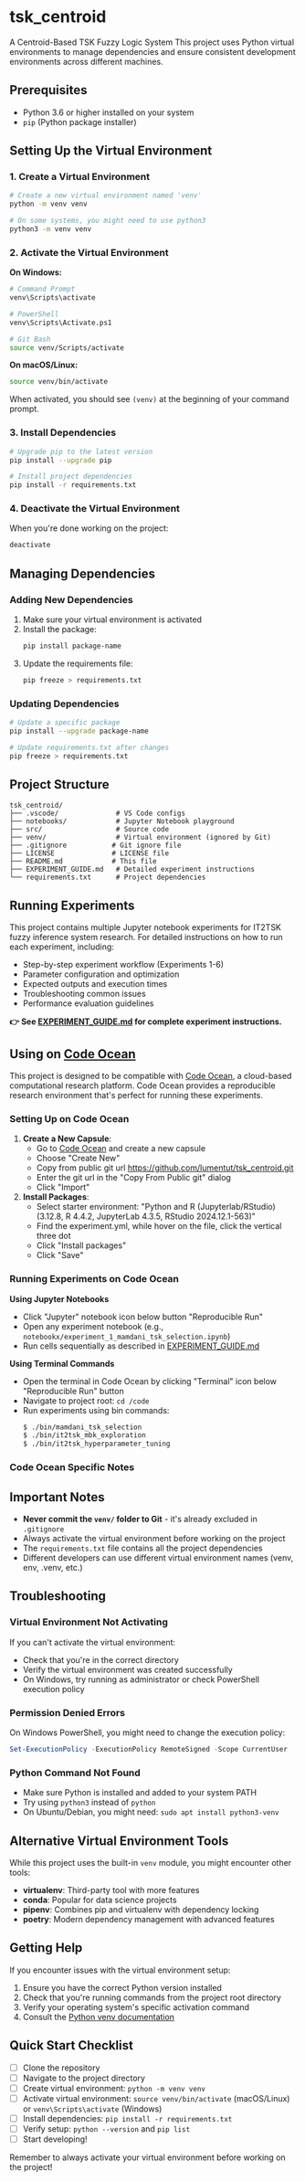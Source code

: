 # tsk_centroid

A Centroid-Based TSK Fuzzy Logic System
This project uses Python virtual environments to manage dependencies and ensure consistent development environments across different machines.

## Prerequisites

- Python 3.6 or higher installed on your system
- `pip` (Python package installer)

## Setting Up the Virtual Environment

### 1. Create a Virtual Environment

```bash
# Create a new virtual environment named 'venv'
python -m venv venv

# On some systems, you might need to use python3
python3 -m venv venv
```

### 2. Activate the Virtual Environment

**On Windows:**

```bash
# Command Prompt
venv\Scripts\activate

# PowerShell
venv\Scripts\Activate.ps1

# Git Bash
source venv/Scripts/activate
```

**On macOS/Linux:**

```bash
source venv/bin/activate
```

When activated, you should see `(venv)` at the beginning of your command prompt.

### 3. Install Dependencies

```bash
# Upgrade pip to the latest version
pip install --upgrade pip

# Install project dependencies
pip install -r requirements.txt
```

### 4. Deactivate the Virtual Environment

When you're done working on the project:

```bash
deactivate
```

## Managing Dependencies

### Adding New Dependencies

1. Make sure your virtual environment is activated
2. Install the package:
   ```bash
   pip install package-name
   ```
3. Update the requirements file:
   ```bash
   pip freeze > requirements.txt
   ```

### Updating Dependencies

```bash
# Update a specific package
pip install --upgrade package-name

# Update requirements.txt after changes
pip freeze > requirements.txt
```

## Project Structure

```
tsk_centroid/
├── .vscode/              # VS Code configs
├── notebooks/            # Jupyter Notebook playground
├── src/                  # Source code
├── venv/                 # Virtual environment (ignored by Git)
├── .gitignore           # Git ignore file
├── LICENSE              # LICENSE file
├── README.md            # This file
├── EXPERIMENT_GUIDE.md   # Detailed experiment instructions
└── requirements.txt      # Project dependencies
```

## Running Experiments

This project contains multiple Jupyter notebook experiments for IT2TSK fuzzy inference system research. For detailed instructions on how to run each experiment, including:

- Step-by-step experiment workflow (Experiments 1-6)
- Parameter configuration and optimization
- Expected outputs and execution times
- Troubleshooting common issues
- Performance evaluation guidelines

**👉 See [EXPERIMENT_GUIDE.md](EXPERIMENT_GUIDE.md) for complete experiment instructions.**

## Using on [Code Ocean](https://codeocean.com/)

This project is designed to be compatible with [Code Ocean](https://codeocean.com/), a cloud-based computational research platform. Code Ocean provides a reproducible research environment that's perfect for running these experiments.

### Setting Up on Code Ocean

1. **Create a New Capsule**:
   - Go to [Code Ocean](https://codeocean.com/) and create a new capsule
   - Choose "Create New"
   - Copy from public git url https://github.com/lumentut/tsk_centroid.git
   - Enter the git url in the "Copy From Public git" dialog
   - Click "Import"
2. **Install Packages**:
   - Select starter environment: "Python and R (Jupyterlab/RStudio) (3.12.8, R 4.4.2, JupyterLab 4.3.5, RStudio 2024.12.1-563)"
   - Find the experiment.yml, while hover on the file, click the vertical three dot
   - Click "Install packages"
   - Click "Save"

### Running Experiments on Code Ocean

**Using Jupyter Notebooks**

- Click "Jupyter" notebook icon below button "Reproducible Run"
- Open any experiment notebook (e.g., `notebookx/experiment_1_mamdani_tsk_selection.ipynb`)
- Run cells sequentially as described in [EXPERIMENT_GUIDE.md](EXPERIMENT_GUIDE.md)

**Using Terminal Commands**

- Open the terminal in Code Ocean by clicking "Terminal" icon below "Reproducible Run" button
- Navigate to project root: `cd /code`
- Run experiments using bin commands:
  ```bash
  $ ./bin/mamdani_tsk_selection
  $ ./bin/it2tsk_mbk_exploration
  $ ./bin/it2tsk_hyperparameter_tuning
  ```

### Code Ocean Specific Notes

## Important Notes

- **Never commit the `venv/` folder to Git** - it's already excluded in `.gitignore`
- Always activate the virtual environment before working on the project
- The `requirements.txt` file contains all the project dependencies
- Different developers can use different virtual environment names (venv, env, .venv, etc.)

## Troubleshooting

### Virtual Environment Not Activating

If you can't activate the virtual environment:

- Check that you're in the correct directory
- Verify the virtual environment was created successfully
- On Windows, try running as administrator or check PowerShell execution policy

### Permission Denied Errors

On Windows PowerShell, you might need to change the execution policy:

```powershell
Set-ExecutionPolicy -ExecutionPolicy RemoteSigned -Scope CurrentUser
```

### Python Command Not Found

- Make sure Python is installed and added to your system PATH
- Try using `python3` instead of `python`
- On Ubuntu/Debian, you might need: `sudo apt install python3-venv`

## Alternative Virtual Environment Tools

While this project uses the built-in `venv` module, you might encounter other tools:

- **virtualenv**: Third-party tool with more features
- **conda**: Popular for data science projects
- **pipenv**: Combines pip and virtualenv with dependency locking
- **poetry**: Modern dependency management with advanced features

## Getting Help

If you encounter issues with the virtual environment setup:

1. Ensure you have the correct Python version installed
2. Check that you're running commands from the project root directory
3. Verify your operating system's specific activation command
4. Consult the [Python venv documentation](https://docs.python.org/3/library/venv.html)

## Quick Start Checklist

- [ ] Clone the repository
- [ ] Navigate to the project directory
- [ ] Create virtual environment: `python -m venv venv`
- [ ] Activate virtual environment: `source venv/bin/activate` (macOS/Linux) or `venv\Scripts\activate` (Windows)
- [ ] Install dependencies: `pip install -r requirements.txt`
- [ ] Verify setup: `python --version` and `pip list`
- [ ] Start developing!

Remember to always activate your virtual environment before working on the project!
